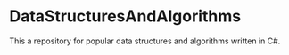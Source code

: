 # DataStructuresAndAlgorithms
This a repository for popular data structures and algorithms written in C#.
